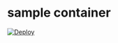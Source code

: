 # sample container

[![Deploy](https://www.herokucdn.com/deploy/button.png)](https://heroku.com/deploy)
